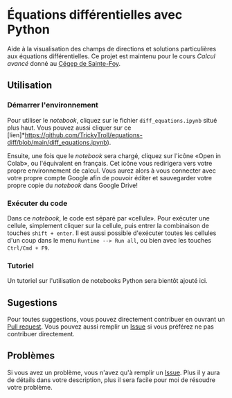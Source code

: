 # Équations différentielles avec Python

Aide à la visualisation des champs de directions et solutions particulières aux équations différentielles.
Ce projet est maintenu pour le cours *Calcul avancé* donné au 
[Cégep de Sainte-Foy](https://www.cegep-ste-foy.qc.ca/accueil/?no_cache=1).

## Utilisation

### Démarrer l'environnement

Pour utiliser le *notebook*, cliquez sur le fichier `diff_equations.ipynb` situé plus haut. Vous
pouvez aussi cliquer sur ce [lien]*https://github.com/TrickyTroll/equations-diff/blob/main/diff_equations.ipynb).

Ensuite, une fois que le *notebook* sera chargé, cliquez sur l'icône «Open in Colab», ou l'équivalent en français.
Cet icône vous redirigera vers votre propre environnement de calcul. Vous aurez alors à vous connecter avec votre
propre compte Google afin de pouvoir éditer et sauvegarder votre propre copie du *notebook* dans Google Drive!

### Exécuter du code

Dans ce *notebook*, le code est séparé par «cellule». Pour exécuter une cellule, simplement cliquer sur la cellule, 
puis entrer la combinaison de touches `shift + enter`. Il est aussi possible d'exécuter toutes les cellules d'un
coup dans le menu `Runtime --> Run all`, ou bien avec les touches `Ctrl/Cmd + F9`.

### Tutoriel

Un tutoriel sur l'utilisation de notebooks Python sera bientôt ajouté ici.

## Sugestions

Pour toutes suggestions, vous pouvez directement contribuer en ouvrant un 
[Pull request](https://github.com/TrickyTroll/equations-diff/pulls). Vous pouvez aussi remplir un 
[Issue](https://github.com/TrickyTroll/equations-diff/issues) si vous préférez ne pas contribuer
directement.

## Problèmes

Si vous avez un problème, vous n'avez qu'à remplir un [Issue](https://github.com/TrickyTroll/equations-diff/issues).
Plus il y aura de détails dans votre description, plus il sera facile pour moi de résoudre votre problème.

